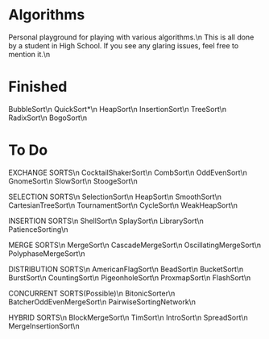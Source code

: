 # Algorithms
Personal playground for playing with various algorithms.\n
This is all done by a student in High School. If you see any glaring issues, feel free to mention it.\n

# Finished
BubbleSort\n
QuickSort*\n
HeapSort\n
InsertionSort\n
TreeSort\n
RadixSort\n
BogoSort\n

# To Do

EXCHANGE SORTS\n
CocktailShakerSort\n
CombSort\n
OddEvenSort\n
GnomeSort\n
SlowSort\n
StoogeSort\n

SELECTION SORTS\n
SelectionSort\n
HeapSort\n
SmoothSort\n
CartesianTreeSort\n
TournamentSort\n
CycleSort\n
WeakHeapSort\n

INSERTION SORTS\n
ShellSort\n
SplaySort\n
LibrarySort\n
PatienceSorting\n

MERGE SORTS\n
MergeSort\n
CascadeMergeSort\n
OscillatingMergeSort\n
PolyphaseMergeSort\n

DISTRIBUTION SORTS\n
AmericanFlagSort\n
BeadSort\n
BucketSort\n
BurstSort\n
CountingSort\n
PigeonholeSort\n
ProxmapSort\n
FlashSort\n

CONCURRENT SORTS(Possible)\n
BitonicSorter\n
BatcherOddEvenMergeSort\n
PairwiseSortingNetwork\n

HYBRID SORTS\n
BlockMergeSort\n
TimSort\n
IntroSort\n
SpreadSort\n
MergeInsertionSort\n



